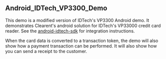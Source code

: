 ## Android_IDTech_VP3300_Demo

This demo is a modified version of IDTech's VP3300 Android demo. It demonstrates Clearent's android solution for IDTech's VP33000 credit card reader. See the <a href="https://github.com/clearent/android-idtech-sdk" target="_blank">android-idtech-sdk</a> for integration instructions.

When the card data is converted to a transaction token, the demo will also show how a payment transaction can be performed. It will also show how you can send a receipt to the customer.
